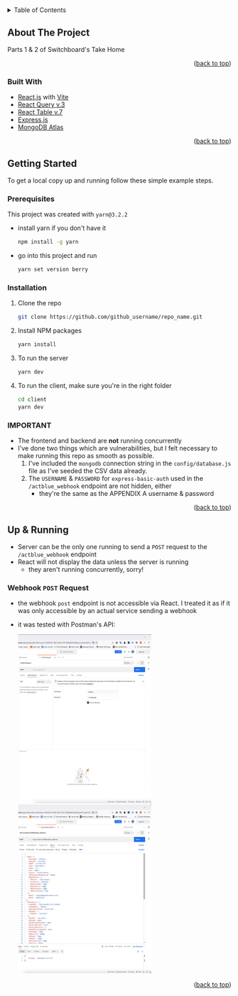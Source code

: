 # <div id="top"></div>

<!--
*** Thanks for checking out the Best-README-Template. If you have a suggestion
*** that would make this better, please fork the repo and create a pull request
*** or simply open an issue with the tag "enhancement".
*** Don't forget to give the project a star!
*** Thanks again! Now go create something AMAZING! :D
-->

<!-- PROJECT SHIELDS -->
<!--
*** I'm using markdown "reference style" links for readability.
*** Reference links are enclosed in brackets [ ] instead of parentheses ( ).
*** See the bottom of this document for the declaration of the reference variables
*** for contributors-url, forks-url, etc. This is an optional, concise syntax you may use.
*** https://www.markdownguide.org/basic-syntax/#reference-style-links
-->

<!-- TABLE OF CONTENTS -->
<details>
  <summary>Table of Contents</summary>
  <ol>
    <li>
      <a href="#about-the-project">About The Project</a>
      <ul>
        <li><a href="#built-with">Built With</a></li>
      </ul>
    </li>
    <li>
      <a href="#getting-started">Getting Started</a>
      <ul>
        <li><a href="#prerequisites">Prerequisites</a></li>
        <li><a href="#installation">Installation</a></li>
      </ul>
    </li>
    <li><a href="#usage">Usage</a></li>
  </ol>
</details>

<!-- ABOUT THE PROJECT -->

## About The Project

Parts 1 & 2 of Switchboard's Take Home

<p align="right">(<a href="#top">back to top</a>)</p>

### Built With

- [React.js](https://reactjs.org/) with [Vite](https://vitejs.dev/)
- [React Query v.3](https://react-query-v3.tanstack.com/)
- [React Table v.7](https://react-table-v7.tanstack.com/)
- [Express.js](https://expressjs.com/)
- [MongoDB Atlas](https://www.mongodb.com/)

<p align="right">(<a href="#top">back to top</a>)</p>

<!-- GETTING STARTED -->

## Getting Started

To get a local copy up and running follow these simple example steps.

### Prerequisites

This project was created with `yarn@3.2.2`

- install yarn if you don't have it
  ```sh
  npm install -g yarn
  ```
- go into this project and run
  ```sh
  yarn set version berry
  ```

### Installation

1. Clone the repo
   ```sh
   git clone https://github.com/github_username/repo_name.git
   ```
2. Install NPM packages

   ```sh
   yarn install
   ```

3. To run the server

   ```sh
   yarn dev
   ```

4. To run the client, make sure you're in the right folder
   ```sh
   cd client
   yarn dev
   ```

### IMPORTANT

- The frontend and backend are **not** running concurrently
- I've done two things which are vulnerabilities, but I felt necessary to make running this repo as smooth as possible.
  1.  I've included the `mongodb` connection string in the `config/database.js` file as I've seeded the CSV data already.
  2.  The `USERNAME` & `PASSWORD` for `express-basic-auth` used in the `/actblue_webhook` endpoint are not hidden, either
      - they're the same as the APPENDIX A username & password

<p align="right">(<a href="#top">back to top</a>)</p>

<!-- USAGE EXAMPLES -->

## Up & Running

- Server can be the only one running to send a `POST` request to the `/actblue_webhook` endpoint
- React will not display the data unless the server is running
  - they aren't running concurrently, sorry!

### Webhook `POST` Request

- the webhook `post` endpoint is not accessible via React. I treated it as if it was only accessible by an actual service sending a webhook
- it was tested with Postman's API:

  <a href="https://github.com/github_username/repo_name">
    <img src="images/screenshot01.png" alt="Logo" width="300" height="380">
  </a>

    <a href="https://github.com/github_username/repo_name">
    <img src="images/screenshot02.png" alt="Logo" width="300" height="380">
  </a>

<p align="right">(<a href="#top">back to top</a>)</p>
